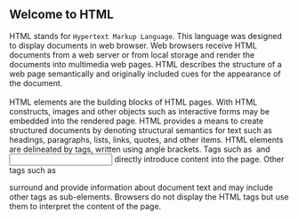 ## Welcome to HTML

HTML stands for `Hypertext Markup Language`. This language was designed to display documents in web browser. Web browsers receive HTML documents from a web server or from local storage and render the documents into multimedia web pages. HTML describes the structure of a web page semantically and originally included cues for the appearance of the document.<br>
<br>
HTML elements are the building blocks of HTML pages. With HTML constructs, images and other objects such as interactive forms may be embedded into the rendered page. HTML provides a means to create structured documents by denoting structural semantics for text such as headings, paragraphs, lists, links, quotes, and other items. HTML elements are delineated by tags, written using angle brackets. Tags such as <code><img /></code> and <code><input /></code> directly introduce content into the page. Other tags such as <p> surround and provide information about document text and may include other tags as sub-elements. Browsers do not display the HTML tags but use them to interpret the content of the page.
